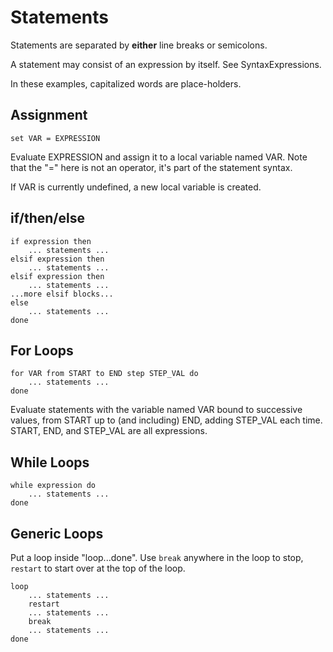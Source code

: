 # Statements #

Statements are separated by **either** line breaks or semicolons.

A statement may consist of an expression by itself.  See SyntaxExpressions.

In these examples, capitalized words are place-holders.

## Assignment ##
```
set VAR = EXPRESSION
```

Evaluate EXPRESSION and assign it to a local variable named VAR.  Note that the "=" here is not an operator, it's part of the statement syntax.

If VAR is currently undefined, a new local variable is created.


## if/then/else ##

```
if expression then
    ... statements ...
elsif expression then
    ... statements ...
elsif expression then
    ... statements ...
...more elsif blocks...
else
    ... statements ...
done
```

## For Loops ##

```
for VAR from START to END step STEP_VAL do
    ... statements ...
done
```

Evaluate statements with the variable named VAR bound to successive values, from START up to (and including) END, adding STEP\_VAL each time.  START, END, and STEP\_VAL are all expressions.

## While Loops ##

```
while expression do
    ... statements ...
done
```

## Generic Loops ##

Put a loop inside "loop...done".  Use `break` anywhere in the loop to stop, `restart` to start over at the top of the loop.

```
loop
    ... statements ...
    restart
    ... statements ...
    break
    ... statements ...
done
```